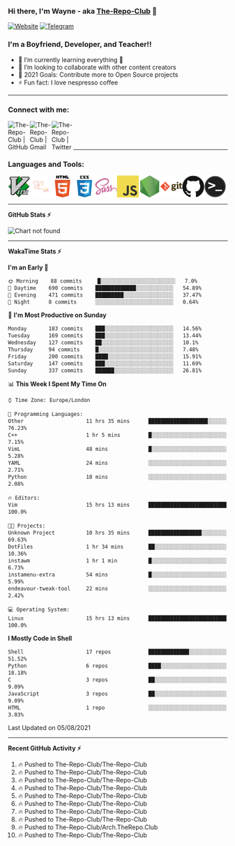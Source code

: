 ### Hi there, I'm Wayne - aka [The-Repo-Club][website] 👋

[![Website](https://img.shields.io/website?label=github.com/The-Repo-Club/&color=orange&style=flat-square&url=https://github.com/The-Repo-Club/)][website]
[![Telegram](https://img.shields.io/badge/Chat%20on-Telegram-orange.svg?color=orange&logo=telegram&style=flat-square)][telegram]

### I'm a Boyfriend, Developer, and Teacher!!

- 🌱 I’m currently learning everything 🤣
- 👯 I’m looking to collaborate with other content creators
- 🥅 2021 Goals: Contribute more to Open Source projects
- ⚡ Fun fact: I love nespresso coffee

---
### Connect with me:

[<img align="left" alt="The-Repo-Club | GitHub" width="50px" src="https://cdn.jsdelivr.net/npm/simple-icons@v3/icons/github.svg" />][website]
[<img align="left" alt="The-Repo-Club | Gmail" width="50px" src="https://cdn.jsdelivr.net/npm/simple-icons@v3/icons/gmail.svg" />][email]
[<img align="left" alt="The-Repo-Club | Twitter" width="50px" src="https://cdn.jsdelivr.net/npm/simple-icons@v3/icons/telegram.svg" />][telegram]

[website]: https://github.com/The-Repo-Club/
[email]: mailto:wayne6324@gmail.com
[telegram]: https://t.me/TheRepoClub

<br />
<br />
<br />

---
### Languages and Tools:

<img align="left" alt="Vim" width="50px" src="https://raw.githubusercontent.com/github/explore/80688e429a7d4ef2fca1e82350fe8e3517d3494d/topics/vim/vim.png" />
<img align="left" alt="Fish" width="50px" src="https://raw.githubusercontent.com/github/explore/80688e429a7d4ef2fca1e82350fe8e3517d3494d/topics/fish/fish.png" />
<img align="left" alt="HTML5" width="50px" src="https://raw.githubusercontent.com/github/explore/80688e429a7d4ef2fca1e82350fe8e3517d3494d/topics/html/html.png" />
<img align="left" alt="CSS3" width="50px" src="https://raw.githubusercontent.com/github/explore/80688e429a7d4ef2fca1e82350fe8e3517d3494d/topics/css/css.png" />
<img align="left" alt="Sass" width="50px" src="https://raw.githubusercontent.com/github/explore/80688e429a7d4ef2fca1e82350fe8e3517d3494d/topics/sass/sass.png" />
<img align="left" alt="JavaScript" width="50px" src="https://raw.githubusercontent.com/github/explore/80688e429a7d4ef2fca1e82350fe8e3517d3494d/topics/javascript/javascript.png" />
<img align="left" alt="Node.js" width="50px" src="https://raw.githubusercontent.com/github/explore/80688e429a7d4ef2fca1e82350fe8e3517d3494d/topics/nodejs/nodejs.png" />
<img align="left" alt="Git" width="50px" src="https://raw.githubusercontent.com/github/explore/80688e429a7d4ef2fca1e82350fe8e3517d3494d/topics/git/git.png" />
<img align="left" alt="GitHub" width="50px" src="https://raw.githubusercontent.com/github/explore/78df643247d429f6cc873026c0622819ad797942/topics/github/github.png" />
<img align="left" alt="Terminal" width="50px" src="https://raw.githubusercontent.com/github/explore/80688e429a7d4ef2fca1e82350fe8e3517d3494d/topics/terminal/terminal.png" />

<br />
<br />
<br />

---

**GitHub Stats ⚡**

![Chart not found](https://github-readme-stats.vercel.app/api?username=The-Repo-Club&theme=tokyonight&show_icons=true&count_private=true&hide_border=true&include_all_commits=true&custom_title=The-Repo-Club%27s+GitHub+Stats)


---

**WakaTime Stats ⚡**

<!--START_SECTION:waka-->
**I'm an Early 🐤** 

```text
🌞 Morning    88 commits     █░░░░░░░░░░░░░░░░░░░░░░░░   7.0% 
🌆 Daytime    690 commits    █████████████░░░░░░░░░░░░   54.89% 
🌃 Evening    471 commits    █████████░░░░░░░░░░░░░░░░   37.47% 
🌙 Night      8 commits      ░░░░░░░░░░░░░░░░░░░░░░░░░   0.64%

```
📅 **I'm Most Productive on Sunday** 

```text
Monday       183 commits    ███░░░░░░░░░░░░░░░░░░░░░░   14.56% 
Tuesday      169 commits    ███░░░░░░░░░░░░░░░░░░░░░░   13.44% 
Wednesday    127 commits    ██░░░░░░░░░░░░░░░░░░░░░░░   10.1% 
Thursday     94 commits     █░░░░░░░░░░░░░░░░░░░░░░░░   7.48% 
Friday       200 commits    ████░░░░░░░░░░░░░░░░░░░░░   15.91% 
Saturday     147 commits    ███░░░░░░░░░░░░░░░░░░░░░░   11.69% 
Sunday       337 commits    ██████░░░░░░░░░░░░░░░░░░░   26.81%

```


📊 **This Week I Spent My Time On** 

```text
⌚︎ Time Zone: Europe/London

💬 Programming Languages: 
Other                    11 hrs 35 mins      ███████████████████░░░░░░   76.23% 
C++                      1 hr 5 mins         █░░░░░░░░░░░░░░░░░░░░░░░░   7.15% 
VimL                     48 mins             █░░░░░░░░░░░░░░░░░░░░░░░░   5.28% 
YAML                     24 mins             ░░░░░░░░░░░░░░░░░░░░░░░░░   2.71% 
Python                   18 mins             ░░░░░░░░░░░░░░░░░░░░░░░░░   2.08%

🔥 Editors: 
Vim                      15 hrs 13 mins      █████████████████████████   100.0%

🐱‍💻 Projects: 
Unknown Project          10 hrs 35 mins      █████████████████░░░░░░░░   69.63% 
DotFiles                 1 hr 34 mins        ██░░░░░░░░░░░░░░░░░░░░░░░   10.36% 
instawm                  1 hr 1 min          █░░░░░░░░░░░░░░░░░░░░░░░░   6.73% 
instamenu-extra          54 mins             █░░░░░░░░░░░░░░░░░░░░░░░░   5.99% 
endeavour-tweak-tool     22 mins             ░░░░░░░░░░░░░░░░░░░░░░░░░   2.42%

💻 Operating System: 
Linux                    15 hrs 13 mins      █████████████████████████   100.0%

```

**I Mostly Code in Shell** 

```text
Shell                    17 repos            █████████████░░░░░░░░░░░░   51.52% 
Python                   6 repos             ████░░░░░░░░░░░░░░░░░░░░░   18.18% 
C                        3 repos             ██░░░░░░░░░░░░░░░░░░░░░░░   9.09% 
JavaScript               3 repos             ██░░░░░░░░░░░░░░░░░░░░░░░   9.09% 
HTML                     1 repo              ░░░░░░░░░░░░░░░░░░░░░░░░░   3.03%

```



 Last Updated on 05/08/2021
<!--END_SECTION:waka-->

---

**Recent GitHub Activity :zap:**

<!--START_SECTION:activity-->
1. 🔥 Pushed to The-Repo-Club/The-Repo-Club
2. 🔥 Pushed to The-Repo-Club/The-Repo-Club
3. 🔥 Pushed to The-Repo-Club/The-Repo-Club
4. 🔥 Pushed to The-Repo-Club/The-Repo-Club
5. 🔥 Pushed to The-Repo-Club/The-Repo-Club
6. 🔥 Pushed to The-Repo-Club/The-Repo-Club
7. 🔥 Pushed to The-Repo-Club/The-Repo-Club
8. 🔥 Pushed to The-Repo-Club/The-Repo-Club
9. 🔥 Pushed to The-Repo-Club/Arch.TheRepo.Club
10. 🔥 Pushed to The-Repo-Club/The-Repo-Club
<!--END_SECTION:activity-->